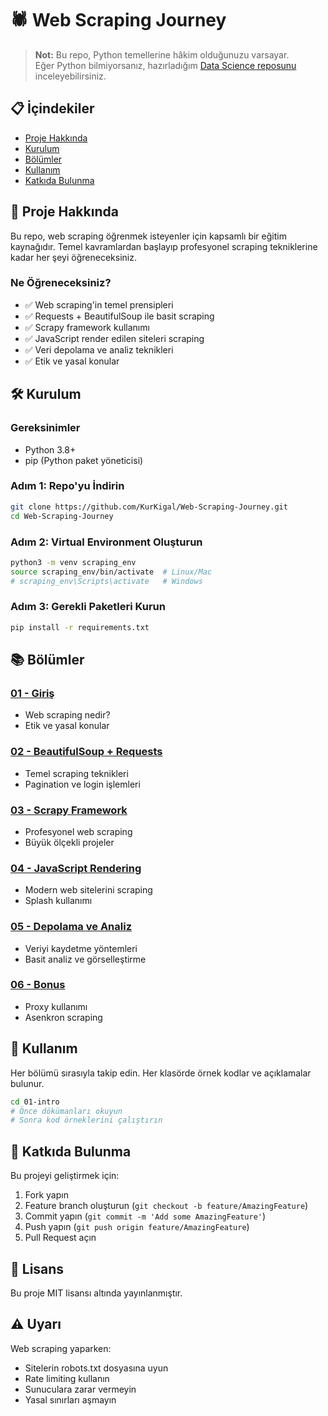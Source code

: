 # 🕷️ Web Scraping Journey

> **Not:** Bu repo, Python temellerine hâkim olduğunuzu varsayar.  
> Eğer Python bilmiyorsanız, hazırladığım [Data Science reposunu](https://github.com/KurKigal/Data-Science-Journey) inceleyebilirsiniz. 


## 📋 İçindekiler
- [Proje Hakkında](#proje-hakkında)
- [Kurulum](#kurulum)
- [Bölümler](#bölümler)
- [Kullanım](#kullanım)
- [Katkıda Bulunma](#katkıda-bulunma)

## 🎯 Proje Hakkında

Bu repo, web scraping öğrenmek isteyenler için kapsamlı bir eğitim kaynağıdır. Temel kavramlardan başlayıp profesyonel scraping tekniklerine kadar her şeyi öğreneceksiniz.

### Ne Öğreneceksiniz?
- ✅ Web scraping'in temel prensipleri
- ✅ Requests + BeautifulSoup ile basit scraping
- ✅ Scrapy framework kullanımı
- ✅ JavaScript render edilen siteleri scraping
- ✅ Veri depolama ve analiz teknikleri
- ✅ Etik ve yasal konular

## 🛠️ Kurulum

### Gereksinimler
- Python 3.8+
- pip (Python paket yöneticisi)

### Adım 1: Repo'yu İndirin
```bash
git clone https://github.com/KurKigal/Web-Scraping-Journey.git
cd Web-Scraping-Journey
```

### Adım 2: Virtual Environment Oluşturun
```bash
python3 -m venv scraping_env
source scraping_env/bin/activate  # Linux/Mac
# scraping_env\Scripts\activate   # Windows
```

### Adım 3: Gerekli Paketleri Kurun
```bash
pip install -r requirements.txt
```

## 📚 Bölümler

### [01 - Giriş](01-intro/)
- Web scraping nedir?
- Etik ve yasal konular

### [02 - BeautifulSoup + Requests](02-bs4-requests/)
- Temel scraping teknikleri
- Pagination ve login işlemleri

### [03 - Scrapy Framework](03-scrapy/)
- Profesyonel web scraping
- Büyük ölçekli projeler

### [04 - JavaScript Rendering](04-splash-js/)
- Modern web sitelerini scraping
- Splash kullanımı

### [05 - Depolama ve Analiz](05-storage-analysis/)
- Veriyi kaydetme yöntemleri
- Basit analiz ve görselleştirme

### [06 - Bonus](06-bonus/)
- Proxy kullanımı
- Asenkron scraping

## 🚀 Kullanım

Her bölümü sırasıyla takip edin. Her klasörde örnek kodlar ve açıklamalar bulunur.

```bash
cd 01-intro
# Önce dökümanları okuyun
# Sonra kod örneklerini çalıştırın
```

## 🤝 Katkıda Bulunma

Bu projeyi geliştirmek için:
1. Fork yapın
2. Feature branch oluşturun (`git checkout -b feature/AmazingFeature`)
3. Commit yapın (`git commit -m 'Add some AmazingFeature'`)
4. Push yapın (`git push origin feature/AmazingFeature`)
5. Pull Request açın

## 📄 Lisans

Bu proje MIT lisansı altında yayınlanmıştır.

## ⚠️ Uyarı

Web scraping yaparken:
- Sitelerin robots.txt dosyasına uyun
- Rate limiting kullanın
- Sunuculara zarar vermeyin
- Yasal sınırları aşmayın
